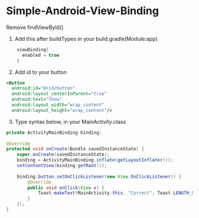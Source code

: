 # Simple-Android-View-Binding
Remove findViewById()

1. Add this after buildTypes in your build.gradle(Module:app)
```java
	viewBinding{  
	  enabled = true  
	}
```

2. Add id to your button
```xml
<Button  
  android:id="@+id/button"  
  android:layout_centerInParent="true"  
  android:text="Show"  
  android:layout_width="wrap_content"  
  android:layout_height="wrap_content"/>
```

3. Type syntax below, in your MainActivity.class
```java
private ActivityMainBinding binding;  
  
@Override  
protected void onCreate(Bundle savedInstanceState) {  
    super.onCreate(savedInstanceState);  
    binding = ActivityMainBinding.inflate(getLayoutInflater());  
    setContentView(binding.getRoot());  
  
    binding.button.setOnClickListener(new View.OnClickListener() {  
        @Override  
		public void onClick(View v) {  
            Toast.makeText(MainActivity.this, "Correct", Toast.LENGTH_SHORT).show();  
        }  
    });  
}
```
